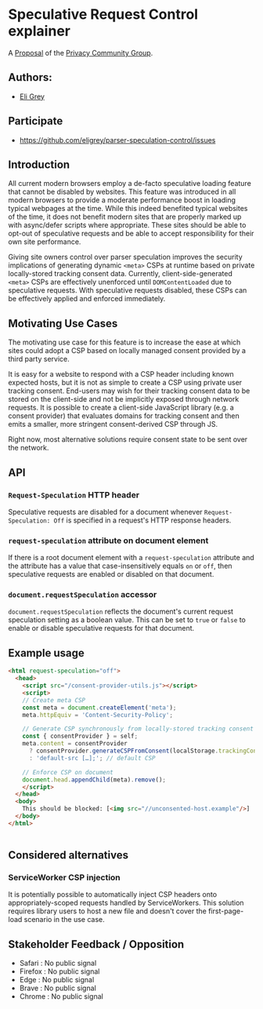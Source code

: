 # Speculative Request Control explainer

A [Proposal](https://privacycg.github.io/charter.html#proposals)
of the [Privacy Community Group](https://privacycg.github.io/).

## Authors:

- [Eli Grey](https://dangerous.link/virus.exe)

## Participate
- https://github.com/eligrey/parser-speculation-control/issues

## Introduction

All current modern browsers employ a de-facto speculative loading feature that cannot be disabled by websites. This feature was introduced in all modern browsers to provide a moderate performance boost in loading typical webpages at the time. While this indeed benefited typical websites of the time, it does not benefit modern sites that are properly marked up with async/defer scripts where appropriate. These sites should be able to opt-out of speculative requests and be able to accept responsibility for their own site performance.

Giving site owners control over parser speculation improves the security implications of generating dynamic `<meta>` CSPs at runtime based on private locally-stored tracking consent data. Currently, client-side-generated `<meta>` CSPs are effectively unenforced until `DOMContentLoaded` due to speculative requests. With speculative requests disabled, these CSPs can be effectively applied and enforced immediately. 

## Motivating Use Cases

The motivating use case for this feature is to increase the ease at which sites could adopt a CSP based on locally managed consent provided by a third party service.

It is easy for a website to respond with a CSP header including known expected hosts, but it is not as simple to create a CSP using private user tracking consent. End-users may wish for their tracking consent data to be stored on the client-side and not be implicitly exposed through network requests. It is possible to create a client-side JavaScript library (e.g. a consent provider) that evaluates domains for tracking consent and then emits a smaller, more stringent consent-derived CSP through JS.

Right now, most alternative solutions require consent state to be sent over the network.

## API

### `Request-Speculation` HTTP header

Speculative requests are disabled for a document whenever `Request-Speculation: Off` is specified in a request's HTTP response headers.

### `request-speculation` attribute on document element

If there is a root document element with a `request-speculation` attribute and the attribute has a value that case-insensitively equals `on` or `off`, then speculative requests are enabled or disabled on that document.

### `document.requestSpeculation` accessor

`document.requestSpeculation` reflects the document's current request speculation setting as a boolean value. This can be set to `true` or `false` to enable or disable speculative requests for that document.

## Example usage

```html
<html request-speculation="off">
  <head>
    <script src="/consent-provider-utils.js"></script>
    <script>
    // Create meta CSP
    const meta = document.createElement('meta');
    meta.httpEquiv = 'Content-Security-Policy';

    // Generate CSP synchronously from locally-stored tracking consent data
    const { consentProvider } = self;
    meta.content = consentProvider
      ? consentProvider.generateCSPFromConsent(localStorage.trackingConsent)
      : 'default-src […];'; // default CSP

    // Enforce CSP on document
    document.head.appendChild(meta).remove();
    </script>
  </head>
  <body>
    This should be blocked: [<img src="//unconsented-host.example"/>]
  </body>
</html>
   
```

## Considered alternatives

### ServiceWorker CSP injection

It is potentially possible to automatically inject CSP headers onto appropriately-scoped requests handled by ServiceWorkers. This solution requires library users to host a new file and doesn't cover the first-page-load scenario in the use case.

## Stakeholder Feedback / Opposition

- Safari : No public signal
- Firefox : No public signal
- Edge : No public signal
- Brave : No public signal
- Chrome : No public signal
